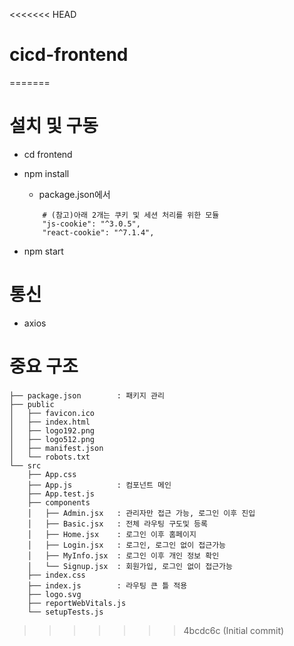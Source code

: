 <<<<<<< HEAD
# cicd-frontend
=======
# 설치 및 구동
- cd frontend
- npm install
    - package.json에서
    ```
        # (참고)아래 2개는 쿠키 및 세션 처리를 위한 모듈 
        "js-cookie": "^3.0.5",
        "react-cookie": "^7.1.4",
    ```

- npm start

# 통신
- axios

# 중요 구조
```
├── package.json        : 패키지 관리
├── public
│   ├── favicon.ico
│   ├── index.html
│   ├── logo192.png
│   ├── logo512.png
│   ├── manifest.json
│   └── robots.txt
└── src
    ├── App.css
    ├── App.js          : 컴포넌트 메인
    ├── App.test.js
    ├── components
    │   ├── Admin.jsx   : 관리자만 접근 가능, 로그인 이후 진입
    │   ├── Basic.jsx   : 전체 라우팅 구도및 등록
    │   ├── Home.jsx    : 로그인 이후 홈페이지
    │   ├── Login.jsx   : 로그인, 로그인 없이 접근가능
    │   ├── MyInfo.jsx  : 로그인 이후 개인 정보 확인
    │   └── Signup.jsx  : 회원가입, 로그인 없이 접근가능
    ├── index.css
    ├── index.js        : 라우팅 큰 틀 적용
    ├── logo.svg
    ├── reportWebVitals.js
    └── setupTests.js
```
>>>>>>> 4bcdc6c (Initial commit)
